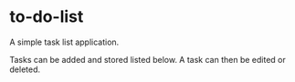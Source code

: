 # to-do-list

A simple task list application.

Tasks can be added and stored listed below. A task can then be edited or deleted. 

